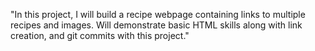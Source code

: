 "In this project, I will build a recipe webpage containing links to multiple recipes and images. Will demonstrate basic HTML skills along with link creation, and git commits with this project."